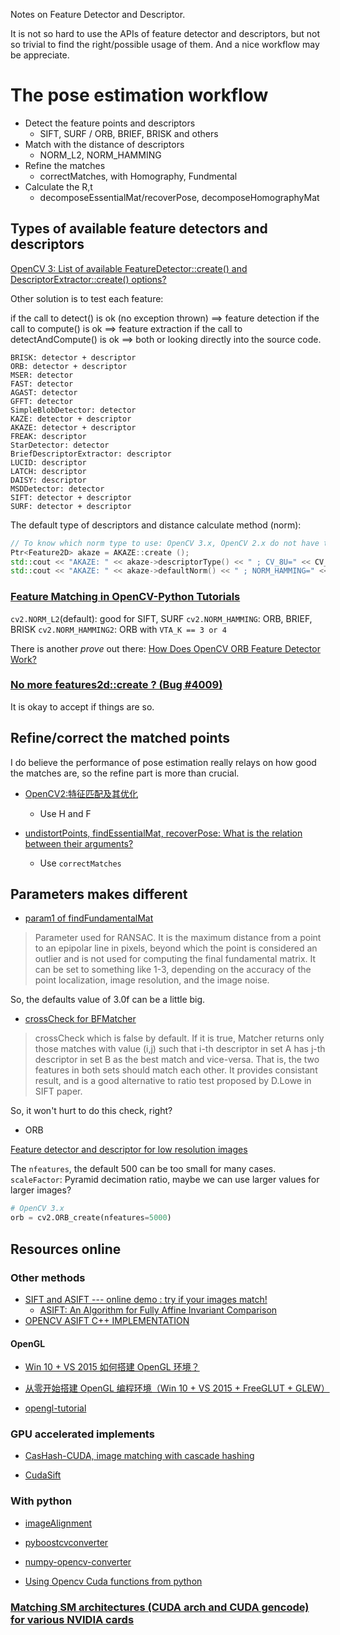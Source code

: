 Notes on Feature Detector and Descriptor.

It is not so hard to use the APIs of feature detector and descriptors, but not so trivial to find the right/possible usage of them. And a nice workflow may be appreciate.

# The pose estimation workflow

* Detect the feature points and descriptors
    - SIFT, SURF / ORB, BRIEF, BRISK and others
* Match with the distance of descriptors
    - NORM_L2, NORM_HAMMING
* Refine the matches
    - correctMatches, with Homography, Fundmental
* Calculate the R,t
    - decomposeEssentialMat/recoverPose, decomposeHomographyMat

## Types of available feature detectors and descriptors

[OpenCV 3: List of available FeatureDetector::create() and DescriptorExtractor::create() options?](https://stackoverflow.com/questions/36691050/opencv-3-list-of-available-featuredetectorcreate-and-descriptorextractorc)

Other solution is to test each feature:

if the call to detect() is ok (no exception thrown) ==> feature detection
if the call to compute() is ok ==> feature extraction
if the call to detectAndCompute() is ok ==> both
or looking directly into the source code.

``` vi
BRISK: detector + descriptor
ORB: detector + descriptor
MSER: detector
FAST: detector
AGAST: detector
GFFT: detector
SimpleBlobDetector: detector
KAZE: detector + descriptor
AKAZE: detector + descriptor
FREAK: descriptor
StarDetector: detector
BriefDescriptorExtractor: descriptor
LUCID: descriptor
LATCH: descriptor
DAISY: descriptor
MSDDetector: detector
SIFT: detector + descriptor
SURF: detector + descriptor
```


The default type of descriptors and distance calculate method (norm):

``` cpp
// To know which norm type to use: OpenCV 3.x, OpenCV 2.x do not have the `NormTypes` enum.
Ptr<Feature2D> akaze = AKAZE::create (); 
std::cout << "AKAZE: " << akaze->descriptorType() << " ; CV_8U=" << CV_8U << std::endl;
std::cout << "AKAZE: " << akaze->defaultNorm() << " ; NORM_HAMMING=" << cv::NORM_HAMMING << std::endl;
```

### [Feature Matching in  OpenCV-Python Tutorials](http://opencv-python-tutroals.readthedocs.io/en/latest/py_tutorials/py_feature2d/py_matcher/py_matcher.html)

`cv2.NORM_L2`(default): good for SIFT, SURF
`cv2.NORM_HAMMING`: ORB, BRIEF, BRISK
`cv2.NORM_HAMMING2`: ORB with `VTA_K == 3 or 4`

There is another *prove* out there: [How Does OpenCV ORB Feature Detector Work?](https://stackoverflow.com/questions/7232651/how-does-opencv-orb-feature-detector-work)

### [No more features2d::create ? (Bug #4009)](http://code.opencv.org/issues/4009)

It is okay to accept if things are so.



## Refine/correct the matched points

I do believe the performance of pose estimation really relays on how good the matches are, so the refine part is more than crucial.

* [OpenCV2:特征匹配及其优化](http://www.cnblogs.com/wangguchangqing/p/4333873.html)
    - Use H and F  

* [undistortPoints, findEssentialMat, recoverPose: What is the relation between their arguments?](http://answers.opencv.org/question/65788/undistortpoints-findessentialmat-recoverpose-what-is-the-relation-between-their-arguments/)
    - Use `correctMatches`


## Parameters makes different

* [param1 of findFundamentalMat](http://docs.opencv.org/3.2.0/d9/d0c/group__calib3d.html)

> Parameter used for RANSAC. It is the maximum distance from a point to an epipolar line in pixels, beyond which the point is considered an outlier and is not used for computing the final fundamental matrix. It can be set to something like 1-3, depending on the accuracy of the point localization, image resolution, and the image noise.

So, the defaults value of 3.0f can be a little big.

* [crossCheck for BFMatcher](http://opencv-python-tutroals.readthedocs.io/en/latest/py_tutorials/py_feature2d/py_matcher/py_matcher.html)

> crossCheck which is false by default. If it is true, Matcher returns only those matches with value (i,j) such that i-th descriptor in set A has j-th descriptor in set B as the best match and vice-versa. That is, the two features in both sets should match each other. It provides consistant result, and is a good alternative to ratio test proposed by D.Lowe in SIFT paper.

So, it won't hurt to do this check, right?

* ORB

[Feature detector and descriptor for low resolution images](https://stackoverflow.com/questions/24441626/feature-detector-and-descriptor-for-low-resolution-images/43667447#43667447)

The `nfeatures`, the default 500 can be too small for many cases.
`scaleFactor`: Pyramid decimation ratio, maybe we can use larger values for larger images?

``` python
# OpenCV 3.x
orb = cv2.ORB_create(nfeatures=5000)
```


## Resources online

### Other methods

* [SIFT and ASIFT --- online demo : try if your images match!](http://www.cmap.polytechnique.fr/~yu/research/ASIFT/demo.html)
    - [ASIFT: An Algorithm for Fully Affine Invariant Comparison](http://www.ipol.im/pub/art/2011/my-asift/)
* [OPENCV ASIFT C++ IMPLEMENTATION](http://www.mattsheckells.com/opencv-asift-c-implementation/)

#### OpenGL

* [Win 10 + VS 2015 如何搭建 OpenGL 环境？](https://www.zhihu.com/question/40665433)

* [从零开始搭建 OpenGL 编程环境（Win 10 + VS 2015 + FreeGLUT + GLEW）](http://lemonc.me/opengl-win10-vs2015-setting.html)

* [opengl-tutorial](http://www.opengl-tutorial.org/)

### GPU accelerated implements

* [CasHash-CUDA, image matching with cascade hashing](https://github.com/cvcore/CasHash_CUDA)

* [CudaSift](https://github.com/Celebrandil/CudaSift)

### With python

* [imageAlignment](https://github.com/kif/imageAlignment)

* [pyboostcvconverter](https://github.com/Algomorph/pyboostcvconverter)

* [numpy-opencv-converter](https://github.com/spillai/numpy-opencv-converter)

* [Using Opencv Cuda functions from python](https://stackoverflow.com/questions/43828944/using-opencv-cuda-functions-from-python)



### [Matching SM architectures (CUDA arch and CUDA gencode) for various NVIDIA cards](http://arnon.dk/matching-sm-architectures-arch-and-gencode-for-various-nvidia-cards/)


